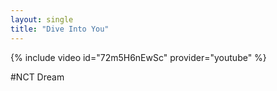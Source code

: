 ```yaml
---
layout: single
title: "Dive Into You"
---
```


{% include video id="72m5H6nEwSc" provider="youtube" %}

#NCT Dream

